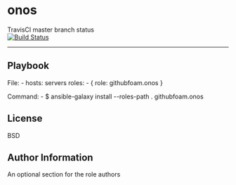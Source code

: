 onos
=========


TravisCI master branch status  
[![Build Status](https://travis-ci.com/githubfoam/ansible-role-onos.svg?branch=master)](https://travis-ci.com/githubfoam/ansible-role-onos)

------------

Playbook
----------------


File:
    - hosts: servers
      roles:
         - { role: githubfoam.onos }


Command:
    - $ ansible-galaxy install --roles-path . githubfoam.onos

License
-------

BSD

Author Information
------------------

An optional section for the role authors
